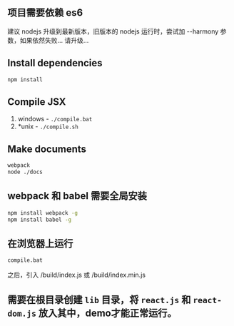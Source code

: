 ## 项目需要依赖 es6
建议 nodejs 升级到最新版本，旧版本的 nodejs 运行时，尝试加 --harmony 参数，如果依然失败... 请升级...

## Install dependencies
```bash
npm install
```

## Compile JSX
1. windows - `./compile.bat`
2. *unix - `./compile.sh`

## Make documents
```bash
webpack
node ./docs
```
## webpack 和 babel 需要全局安装
```bash 
npm install webpack -g
npm install babel -g
```

## 在浏览器上运行
```bash
compile.bat
```
之后，引入 /build/index.js 或 /build/index.min.js

## 需要在根目录创建 `lib` 目录，将 `react.js` 和 `react-dom.js` 放入其中，demo才能正常运行。





